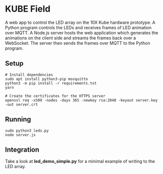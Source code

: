 # KUBE Field

A web app to control the LED array on the 10X Kube hardware prototype. A Python
program controls the LEDs and receives frames of LED animation over MQTT. A Node.js
server hosts the web application which generates the animations on the client side
and streams the frames back over a WebSocket. The server then sends the frames over
MQTT to the Python program.

## Setup

```
# Install dependencies
sudo apt install python3-pip mosquitto
python3 -m pip install -r requirements.txt
yarn

# Create the certificates for the HTTPS server
openssl req -x509 -nodes -days 365 -newkey rsa:2048 -keyout server.key -out server.crt
```

## Running

```
sudo python3 leds.py
node server.js
```

## Integration

Take a look at **led_demo_simple.py** for a minimal example of writing to the LED
array.

